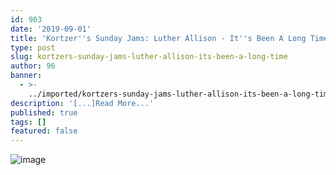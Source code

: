 ```yaml
---
id: 903
date: '2019-09-01'
title: 'Kortzer''s Sunday Jams: Luther Allison - It''s Been A Long Time - Loose Lips'
type: post
slug: kortzers-sunday-jams-luther-allison-its-been-a-long-time
author: 96
banner:
  - >-
    ../imported/kortzers-sunday-jams-luther-allison-its-been-a-long-time/image903.jpeg
description: '[...]Read More...'
published: true
tags: []
featured: false
---
```

![image](../../imported/kortzers-sunday-jams-luther-allison-its-been-a-long-time/image903.jpeg)